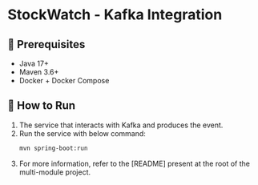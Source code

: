 # StockWatch - Kafka Integration

## 🔧 Prerequisites

- Java 17+
- Maven 3.6+
- Docker + Docker Compose

## 🚀 How to Run

1. The service that interacts with Kafka and produces the event.
2. Run the service with below command:
   ```bash
   mvn spring-boot:run
   ```
2. For more information, refer to the [README] present at the root of the multi-module project.